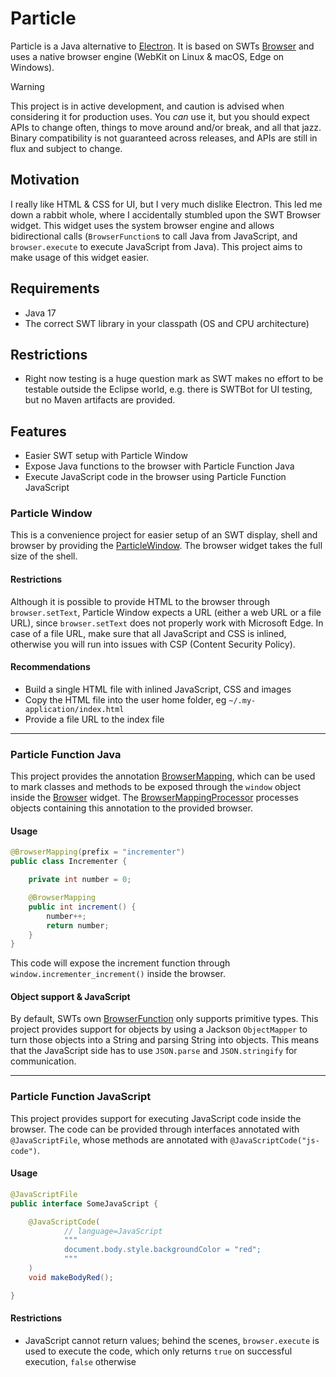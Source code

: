 # Particle

Particle is a Java alternative to [Electron](https://www.electronjs.org/). It is based on SWTs
[Browser](https://download.eclipse.org/rt/rap/doc/2.3/guide/reference/api/org/eclipse/swt/browser/Browser.html) and
uses a native browser engine (WebKit on Linux & macOS, Edge on Windows).

> [!WARNING]
>
> This project is in active development, and caution is advised when considering it for production uses. You _can_ use
> it, but you should expect APIs to change often, things to move around and/or break, and all that jazz. Binary
> compatibility is not guaranteed across releases, and APIs are still in flux and subject to change.

## Motivation

I really like HTML & CSS for UI, but I very much dislike Electron. This led me down a rabbit whole, where I accidentally 
stumbled upon the SWT Browser widget. This widget uses the system browser engine and allows bidirectional calls
(`BrowserFunction`s to call Java from JavaScript, and `browser.execute` to execute JavaScript from Java). This project
aims to make usage of this widget easier.

## Requirements

* Java 17
* The correct SWT library in your classpath (OS and CPU architecture)

## Restrictions
* Right now testing is a huge question mark as SWT makes no effort to be testable outside the Eclipse world, e.g. there
is SWTBot for UI testing, but no Maven artifacts are provided. 

## Features
* Easier SWT setup with Particle Window
* Expose Java functions to the browser with Particle Function Java
* Execute JavaScript code in the browser using Particle Function JavaScript

### Particle Window

This is a convenience project for easier setup of an SWT display, shell and browser by providing the
[ParticleWindow](src/main/java/org/bitfist/particle/ParticleWindow.java). The browser widget takes the full size
of the shell.

#### Restrictions

Although it is possible to provide HTML to the browser through `browser.setText`, Particle Window expects a URL (either
a web URL or a file URL), since `browser.setText` does not properly work with Microsoft Edge. In case of a file URL,
make sure that all JavaScript and CSS is inlined, otherwise you will run into issues with CSP (Content Security Policy).

#### Recommendations
* Build a single HTML file with inlined JavaScript, CSS and images
* Copy the HTML file into the user home folder, eg `~/.my-application/index.html`
* Provide a file URL to the index file

--------------------------------------------------------------

### Particle Function Java

This project provides the annotation [BrowserMapping](src/main/java/org/bitfist/particle/function/java/BrowserMapping.java),
which can be used to mark classes and methods to be exposed through the `window` object inside the
[Browser](https://download.eclipse.org/rt/rap/doc/2.3/guide/reference/api/org/eclipse/swt/browser/Browser.html) widget.
The [BrowserMappingProcessor](src/main/java/org/bitfist/particle/function/java/BrowserMappingProcessor.java) processes
objects containing this annotation to the provided browser.

#### Usage

```java
@BrowserMapping(prefix = "incrementer")
public class Incrementer {

    private int number = 0;

    @BrowserMapping
    public int increment() {
        number++;
        return number;
    }
}
```

This code will expose the increment function through `window.incrementer_increment()` inside the browser.

#### Object support & JavaScript

By default, SWTs own [BrowserFunction](https://download.eclipse.org/rt/rap/doc/2.3/guide/reference/api/org/eclipse/swt/browser/BrowserFunction.html)
only supports primitive types. This project provides support for objects by using a Jackson `ObjectMapper` to turn those
objects into a String and parsing String into objects. This means that the JavaScript side has to use `JSON.parse` and
`JSON.stringify` for communication.

--------------------------------------------------------------

### Particle Function JavaScript

This project provides support for executing JavaScript code inside the browser. The code can be provided through
interfaces annotated with `@JavaScriptFile`, whose methods are annotated with `@JavaScriptCode("js-code")`.

#### Usage

```java
@JavaScriptFile
public interface SomeJavaScript {

    @JavaScriptCode(
            // language=JavaScript
            """
            document.body.style.backgroundColor = "red";
            """
    )
    void makeBodyRed();

}
```

#### Restrictions
* JavaScript cannot return values; behind the scenes, `browser.execute` is used to execute the code, which only returns
  `true` on successful execution, `false` otherwise 